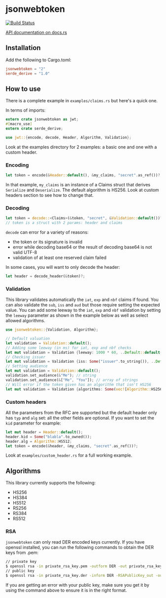 # jsonwebtoken

[![Build Status](https://travis-ci.org/Keats/jsonwebtoken.svg)](https://travis-ci.org/Keats/jsonwebtoken)

[API documentation on docs.rs](https://docs.rs/jsonwebtoken/)

## Installation
Add the following to Cargo.toml:

```toml
jsonwebtoken = "2"
serde_derive = "1.0"
```

## How to use
There is a complete example in `examples/claims.rs` but here's a quick one.

In terms of imports:
```rust
extern crate jsonwebtoken as jwt;
#[macro_use]
extern crate serde_derive;

use jwt::{encode, decode, Header, Algorithm, Validation};
```

Look at the examples directory for 2 examples: a basic one and one with a custom
header.

### Encoding
```rust
let token = encode(&Header::default(), &my_claims, "secret".as_ref())?;
```
In that example, `my_claims` is an instance of a Claims struct that derives `Serialize` and `Deserialize`.
The default algorithm is HS256.
Look at custom headers section to see how to change that.

### Decoding
```rust
let token = decode::<Claims>(&token, "secret", &Validation::default())?;
// token is a struct with 2 params: header and claims
```
`decode` can error for a variety of reasons:

- the token or its signature is invalid
- error while decoding base64 or the result of decoding base64 is not valid UTF-8
- validation of at least one reserved claim failed

In some cases, you will want to only decode the header:


```rust
let header = decode_header(&token)?;
```

### Validation
This library validates automatically the `iat`, `exp` and `nbf` claims if found. You can also validate the `sub`, `iss` and `aud` but
those require setting the expected value.
You can add some leeway to the `iat`, `exp` and `nbf` validation by setting the `leeway` parameter as shown in the example below as well
as select allowed algorithms.

```rust
use jsonwebtoken::{Validation, Algorithm};

// Default valuation
let validation = Validation::default();
// Adding some leeway (in ms) for iat, exp and nbf checks
let mut validation = Validation {leeway: 1000 * 60, ..Default::default()};
// Checking issuer
let mut validation = Validation {iss: Some("issuer".to_string()), ..Default::default()};
// Setting audience
let mut validation = Validation::default();
validation.set_audience(&"Me"); // string
validation.set_audience(&["Me", "You"]); // array of strings
// Will error if the token given has an algorithm that isn't HS256
let mut validation = Validation {algorithms: Some(vec![Algorithm::HS256]), ..Default::default()};
```

### Custom headers
All the parameters from the RFC are supported but the default header only has `typ` and `alg` set: all the other fields are optional.
If you want to set the `kid` parameter for example:

```rust
let mut header = Header::default();
header.kid = Some("blabla".to_owned());
header.alg = Algorithm::HS512;
let token = encode(&header, &my_claims, "secret".as_ref())?;
```
Look at `examples/custom_header.rs` for a full working example.

## Algorithms
This library currently supports the following:

- HS256
- HS384
- HS512
- RS256
- RS384
- RS512

### RSA
`jsonwebtoken` can only read DER encoded keys currently. If you have openssl installed,
you can run the following commands to obtain the DER keys from .pem:

```bash
// private key
$ openssl rsa -in private_rsa_key.pem -outform DER -out private_rsa_key.der
// public key
$ openssl rsa -in private_rsa_key.der -inform DER -RSAPublicKey_out -outform DER -out public_key.der
```

If you are getting an error with your public key, make sure you get it by using the command above to ensure
it is in the right format.
